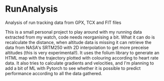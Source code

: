 # RunAnalysis
Analysis of run tracking data from GPX, TCX and FIT files 

This is a small personal project to play around with my running data extracted from my watch, code needs reorganising a bit.
What it can do is recalculate the distance, when altitude data is missing it can retrieve the data from NASA's SRTM250 with 2D interpolation to get more preceise altitudes (this is very experimental!). It uses the folium library to generate an HTML map with the trajectory plotted with colouring according to heart rate data.
It also tries to calculate gradients and velocities, and I'm planning to add a bit of ML with Pytorch to see whether it is possible to predict performance according to all the data gathered. 
